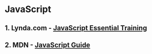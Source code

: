 # JavaScript

## 1. Lynda.com - [JavaScript Essential Training](https://www.lynda.com/MyPlaylist/Watch/6752886/87513?autoplay=true)


## 2. MDN - [JavaScript Guide](https://developer.mozilla.org/en-US/docs/Web/JavaScript/Guide)



